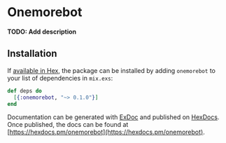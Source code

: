 # Onemorebot

**TODO: Add description**

## Installation

If [available in Hex](https://hex.pm/docs/publish), the package can be installed
by adding `onemorebot` to your list of dependencies in `mix.exs`:

```elixir
def deps do
  [{:onemorebot, "~> 0.1.0"}]
end
```

Documentation can be generated with [ExDoc](https://github.com/elixir-lang/ex_doc)
and published on [HexDocs](https://hexdocs.pm). Once published, the docs can
be found at [https://hexdocs.pm/onemorebot](https://hexdocs.pm/onemorebot).

